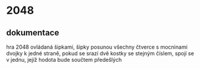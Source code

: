 # 2048
## dokumentace
hra 2048 ovládaná šipkami, šipky posunou všechny čtverce s mocninami dvojky k jedné straně, pokud se srazí dvě kostky se stejným číslem, spojí se v jednu, jejíž hodota bude součtem předešlých
